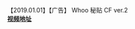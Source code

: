 【2019.01.01】【广告】  Whoo 秘贴 CF ver.2      
**[视频地址](http://t.cn/Eb3DJkZ?m=4323715946716998&u=3965220781)**